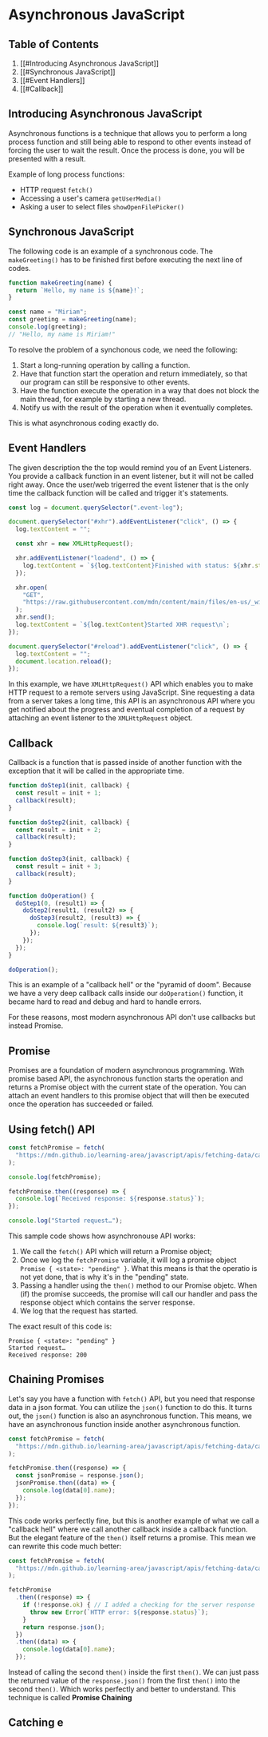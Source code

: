 # Asynchronous JavaScript

## Table of Contents
1. [[#Introducing Asynchronous JavaScript]]
2. [[#Synchronous JavaScript]]
3. [[#Event Handlers]]
4. [[#Callback]]

## Introducing Asynchronous JavaScript
Asynchronous functions is a technique that allows you to perform a long process function and still being able to respond to other events instead of forcing the user to wait the result. Once the process is done, you will be presented with a result.

Example of long process functions:
- HTTP request ```fetch()```
- Accessing a user's camera ```getUserMedia()```
- Asking a user to select files ```showOpenFilePicker()```

## Synchronous JavaScript
The following code is an example of a synchronous code. The ```makeGreeting()``` has to be finished first before executing the next line of codes.

```js
function makeGreeting(name) {
  return `Hello, my name is ${name}!`;
}

const name = "Miriam";
const greeting = makeGreeting(name);
console.log(greeting);
// "Hello, my name is Miriam!"
```

To resolve the problem of a synchonous code, we need the following:

1. Start a long-running operation by calling a function.
2. Have that function start the operation and return immediately, so that our program can still be responsive to other events.
3. Have the function execute the operation in a way that does not block the main thread, for example by starting a new thread.
4. Notify us with the result of the operation when it eventually completes.

This is what asynchronous coding exactly do.

## Event Handlers
The given description the the top would remind you of an Event Listeners. You provide a callback function in an event listener, but it will not be called right away. Once the user/web trigerred the event listener that is the only time the callback function will be called and trigger it's statements.

```js
const log = document.querySelector(".event-log");

document.querySelector("#xhr").addEventListener("click", () => {
  log.textContent = "";

  const xhr = new XMLHttpRequest();

  xhr.addEventListener("loadend", () => {
    log.textContent = `${log.textContent}Finished with status: ${xhr.status}`;
  });

  xhr.open(
    "GET",
    "https://raw.githubusercontent.com/mdn/content/main/files/en-us/_wikihistory.json",
  );
  xhr.send();
  log.textContent = `${log.textContent}Started XHR request\n`;
});

document.querySelector("#reload").addEventListener("click", () => {
  log.textContent = "";
  document.location.reload();
});
```

In this example, we have ```XMLHttpRequest()``` API which enables you to make HTTP request to a remote servers using JavaScript. Sine requesting a data from a server takes a long time, this API is an asynchronous API where you get notified about the progress and eventual completion of a request by attaching an event listener to the ```XMLHttpRequest``` object.

## Callback
Callback is a function that is passed inside of another function with the exception that it will be called in the appropriate time.

```js
function doStep1(init, callback) {
  const result = init + 1;
  callback(result);
}

function doStep2(init, callback) {
  const result = init + 2;
  callback(result);
}

function doStep3(init, callback) {
  const result = init + 3;
  callback(result);
}

function doOperation() {
  doStep1(0, (result1) => {
    doStep2(result1, (result2) => {
      doStep3(result2, (result3) => {
        console.log(`result: ${result3}`);
      });
    });
  });
}

doOperation();
```
This is an example of a "callback hell" or the "pyramid of doom". Because we have a very deep callback calls inside our ```doOperation()``` function, it became hard to read and debug and hard to handle errors.

For these reasons, most modern asynchronous API don't use callbacks but instead Promise.

## Promise
Promises are a foundation of modern asynchronous programming. With promise based API, the asynchronous function starts the operation and returns a Promise object with the current state of the operation. You can attach an event handlers to this promise object that will then be executed once the operation has succeeded or failed.

## Using fetch() API
```js
const fetchPromise = fetch(
  "https://mdn.github.io/learning-area/javascript/apis/fetching-data/can-store/products.json",
);

console.log(fetchPromise);

fetchPromise.then((response) => {
  console.log(`Received response: ${response.status}`);
});

console.log("Started request…");
```

This sample code shows how asynchronouse API works:
1. We call the ```fetch()``` API which will return a Promise object;
2. Once we log the ```fetchPromise``` variable, it will log a promise object ```Promise { <state>: "pending" }```. What this means is that the operatio is not yet done, that is why it's in the "pending" state.
3. Passing a handler using the ```then()``` method to our Promise objetc. When (if) the promise succeeds, the promise will call our handler and pass the response object which contains the server response.
4. We log that the request has started.

The exact result of this code is:
```
Promise { <state>: "pending" }
Started request…
Received response: 200
```

## Chaining Promises
Let's say you have a function with ```fetch()``` API, but you need that response data in a json format. You can utilize the ```json()``` function to do this. It turns out, the ```json()``` function is also an asynchronous function. This means, we have an asynchronous function inside another asynchronous function.

```js
const fetchPromise = fetch(
  "https://mdn.github.io/learning-area/javascript/apis/fetching-data/can-store/products.json",
);

fetchPromise.then((response) => {
  const jsonPromise = response.json();
  jsonPromise.then((data) => {
    console.log(data[0].name);
  });
});
```

This code works perfectly fine, but this is another example of what we call a "callback hell" where we call another callback inside a callback function. But the elegant feature of the ```then()``` itself returns a promise. This mean we can rewrite this code much better:

```js
const fetchPromise = fetch(
  "https://mdn.github.io/learning-area/javascript/apis/fetching-data/can-store/products.json",
);

fetchPromise
  .then((response) => {
    if (!response.ok) { // I added a checking for the server response
      throw new Error(`HTTP error: ${response.status}`);
    }
    return response.json();
  })
  .then((data) => {
    console.log(data[0].name);
  });
```
Instead of calling the second ```then()``` inside the first ```then()```. We can just pass the returned value of the ```response.json()``` from the first ```then()``` into the second ```then()```. Which works perfectly and better to understand. This technique is called **Promise Chaining**

## Catching e
